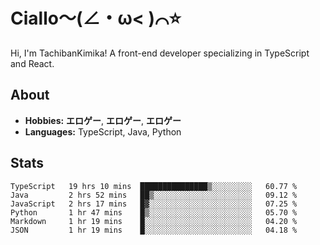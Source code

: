 # Ciallo～(∠・ω< )⌒⭐️

Hi, I'm TachibanKimika! A front-end developer specializing in TypeScript and React.

## About
- **Hobbies:** **エロゲー**, **エロゲー**, **エロゲー**
- **Languages:** TypeScript, Java, Python

## Stats
<!--START_SECTION:waka-->

```text
TypeScript   19 hrs 10 mins  ███████████████▒░░░░░░░░░   60.77 %
Java         2 hrs 52 mins   ██▒░░░░░░░░░░░░░░░░░░░░░░   09.12 %
JavaScript   2 hrs 17 mins   █▓░░░░░░░░░░░░░░░░░░░░░░░   07.25 %
Python       1 hr 47 mins    █▒░░░░░░░░░░░░░░░░░░░░░░░   05.70 %
Markdown     1 hr 19 mins    █░░░░░░░░░░░░░░░░░░░░░░░░   04.20 %
JSON         1 hr 19 mins    █░░░░░░░░░░░░░░░░░░░░░░░░   04.18 %
```

<!--END_SECTION:waka-->

<!-- ![Metrics](https://metrics.lecoq.io/TachibanaKimika?template=classic&base.activity=0&base.community=0&base.repositories=0&languages=1&isocalendar=1&isocalendar.duration=half-year&languages.limit=8&languages.sections=most-used&languages.colors=github&languages.threshold=0%25&languages.indepth=false&languages.recent.load=300&languages.recent.days=14&config.timezone=Asia%2FShanghai)
 -->
